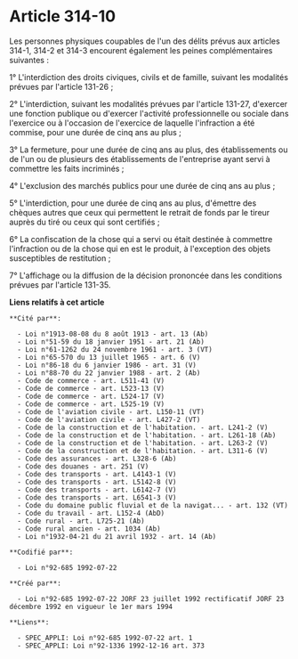 # Article 314-10

Les personnes physiques coupables de l'un des délits prévus aux articles 314-1, 314-2 et 314-3 encourent également les peines
complémentaires suivantes :

1° L'interdiction des droits civiques, civils et de famille, suivant les modalités prévues par l'article 131-26 ;

2° L'interdiction, suivant les modalités prévues par l'article 131-27, d'exercer une fonction publique ou d'exercer
l'activité professionnelle ou sociale dans l'exercice ou à l'occasion de l'exercice de laquelle l'infraction a été commise,
pour une durée de cinq ans au plus ;

3° La fermeture, pour une durée de cinq ans au plus, des établissements ou de l'un ou de plusieurs des établissements de
l'entreprise ayant servi à commettre les faits incriminés ;

4° L'exclusion des marchés publics pour une durée de cinq ans au plus ;

5° L'interdiction, pour une durée de cinq ans au plus, d'émettre des chèques autres que ceux qui permettent le retrait de
fonds par le tireur auprès du tiré ou ceux qui sont certifiés ;

6° La confiscation de la chose qui a servi ou était destinée à commettre l'infraction ou de la chose qui en est le produit, à
l'exception des objets susceptibles de restitution ;

7° L'affichage ou la diffusion de la décision prononcée dans les conditions prévues par l'article 131-35.

**Liens relatifs à cet article**

	**Cité par**:

	  - Loi n°1913-08-08 du 8 août 1913 - art. 13 (Ab)
	  - Loi n°51-59 du 18 janvier 1951 - art. 21 (Ab)
	  - Loi n°61-1262 du 24 novembre 1961 - art. 3 (VT)
	  - Loi n°65-570 du 13 juillet 1965 - art. 6 (V)
	  - Loi n°86-18 du 6 janvier 1986 - art. 31 (V)
	  - Loi n°88-70 du 22 janvier 1988 - art. 2 (Ab)
	  - Code de commerce - art. L511-41 (V)
	  - Code de commerce - art. L523-13 (V)
	  - Code de commerce - art. L524-17 (V)
	  - Code de commerce - art. L525-19 (V)
	  - Code de l'aviation civile - art. L150-11 (VT)
	  - Code de l'aviation civile - art. L427-2 (VT)
	  - Code de la construction et de l'habitation. - art. L241-2 (V)
	  - Code de la construction et de l'habitation. - art. L261-18 (Ab)
	  - Code de la construction et de l'habitation. - art. L263-2 (V)
	  - Code de la construction et de l'habitation. - art. L311-6 (V)
	  - Code des assurances - art. L328-6 (Ab)
	  - Code des douanes - art. 251 (V)
	  - Code des transports - art. L4143-1 (V)
	  - Code des transports - art. L5142-8 (V)
	  - Code des transports - art. L6142-7 (V)
	  - Code des transports - art. L6541-3 (V)
	  - Code du domaine public fluvial et de la navigat... - art. 132 (VT)
	  - Code du travail - art. L152-4 (AbD)
	  - Code rural - art. L725-21 (Ab)
	  - Code rural ancien - art. 1034 (Ab)
	  - Loi n°1932-04-21 du 21 avril 1932 - art. 14 (Ab)

	**Codifié par**:

	  - Loi n°92-685 1992-07-22

	**Créé par**:

	  - Loi n°92-685 1992-07-22 JORF 23 juillet 1992 rectificatif JORF 23 décembre 1992 en vigueur le 1er mars 1994

	**Liens**:

	  - SPEC_APPLI: Loi n°92-685 1992-07-22 art. 1
	  - SPEC_APPLI: Loi n°92-1336 1992-12-16 art. 373
